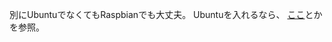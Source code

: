 別にUbuntuでなくてもRaspbianでも大丈夫。
Ubuntuを入れるなら、
<a href="https://wiki.ubuntu.com/ARM/RaspberryPi">ここ</a>とかを参照。
